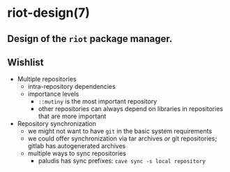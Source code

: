 # riot-design(7)
## Design of the `riot` package manager.

## Wishlist

- Multiple repositories
    - intra-repository dependencies
    - importance levels
        - `::mutiny` is the most important repository
        - other repositories can always depend on libraries in repositories that are more important
- Repository synchronization
    - we might not want to have `git` in the basic system requirements
    - we could offer synchronization via tar archives *or* git repositories; gitlab has autogenerated archives
    - multiple ways to sync repositories
        - paludis has sync prefixes: `cave sync -s local repository`

